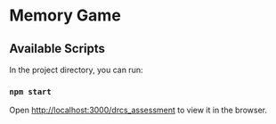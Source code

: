 # Memory Game

## Available Scripts

In the project directory, you can run:

### `npm start`

Open [http://localhost:3000/drcs_assessment](http://localhost:3000/drcs_assessment) to view it in the browser.